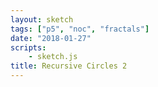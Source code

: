 ```yaml
---
layout: sketch
tags: ["p5", "noc", "fractals"]
date: "2018-01-27"
scripts: 
    - sketch.js
title: Recursive Circles 2
---
```

